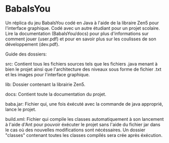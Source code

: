 # BabaIsYou

Un réplica du jeu BabaIsYou codé en Java à l'aide de la libraire Zen5 pour l'interface graphique. Codé avec un autre étudiant pour un projet scolaire.
Lire la documentation (BabaIsYou/docs) pour plus d'informations sur comment jouer (user.pdf) et pour en savoir plus sur les coulisses de son développement (dev.pdf).

Guide des dossiers:

src: Contient tous les fichiers sources tels que les fichiers .java menant à bien le projet ainsi que l'architecture des niveaux sous forme de fichier .txt et les images pour l'interface graphique.

lib: Dossier contenant la librairie Zen5.

docs: Contient toute la documentation du projet.

baba.jar: Fichier qui, une fois éxécuté avec la commande de java approprié, lance le projet.

build.xml: Fichier qui compile les classes automatiquement à son lancement à l'aide d'Ant pour pouvoir éxécuter le projet sans l'aide du fichier jar dans le cas où des nouvelles modifications sont nécéssaires. Un dossier "classes" contenant toutes les classes compilés sera crée après éxécution.

